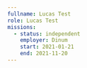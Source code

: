 ```yaml
---
fullname: Lucas Test
role: Lucas Test
missions:
  - status: independent
    employer: Dinum
    start: 2021-01-21
    end: 2021-11-20
---
```

